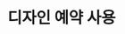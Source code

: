 ---
layout: default
title: 디자인 예약 사용
nav_order: 1
permalink: /docs/assemblies/design_reservation/enable_design_reservation
parent: 디자인 예약
grand_parent: 조립품
---